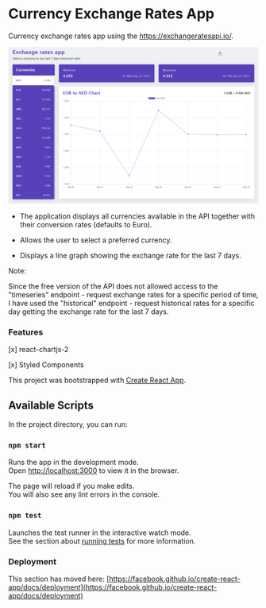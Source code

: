 # Currency Exchange Rates App

Currency exchange rates app using the https://exchangeratesapi.io/.

![](./docs/app.gif)

- The application displays all currencies available in the API together with their
  conversion rates (defaults to Euro).

- Allows the user to select a preferred currency.

- Displays a line graph showing the exchange rate for the last 7 days.

Note:

Since the free version of the API does not allowed access to the "timeseries" endpoint - request exchange rates for a specific period of time, I have used the "historical" endpoint - request historical rates for a specific day getting the exchange rate for the last 7 days.

### Features

[x] react-chartjs-2

[x] Styled Components

This project was bootstrapped with [Create React App](https://github.com/facebook/create-react-app).

## Available Scripts

In the project directory, you can run:

### `npm start`

Runs the app in the development mode.\
Open [http://localhost:3000](http://localhost:3000) to view it in the browser.

The page will reload if you make edits.\
You will also see any lint errors in the console.

### `npm test`

Launches the test runner in the interactive watch mode.\
See the section about [running tests](https://facebook.github.io/create-react-app/docs/running-tests) for more information.

### Deployment

This section has moved here: [https://facebook.github.io/create-react-app/docs/deployment](https://facebook.github.io/create-react-app/docs/deployment)
